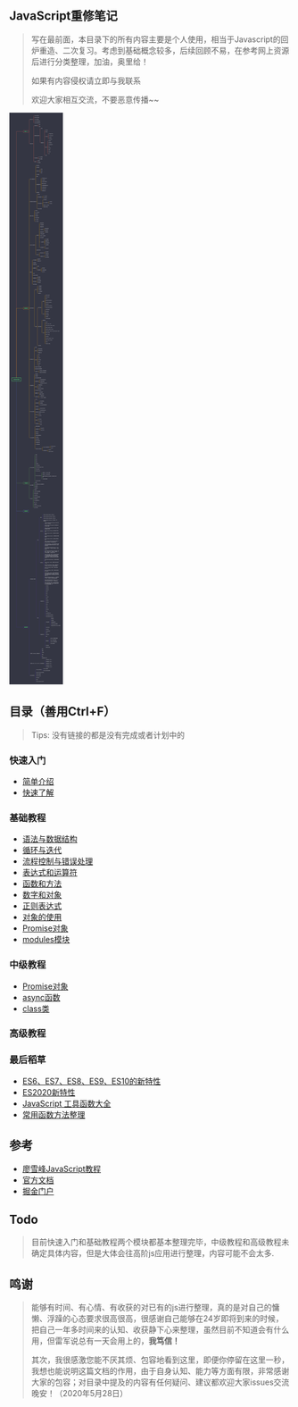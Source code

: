 ## JavaScript重修笔记

> 写在最前面，本目录下的所有内容主要是个人使用，相当于Javascript的回炉重造、二次复习。考虑到基础概念较多，后续回顾不易，在参考网上资源后进行分类整理，加油，奥里给！
>
> 如果有内容侵权请立即与我联系
>
> 欢迎大家相互交流，不要恶意传播~~

![](images/summary.png)



## 目录（善用Ctrl+F）

> Tips: 没有链接的都是没有完成或者计划中的

### 快速入门

- [简单介绍](https://github.com/mmdapl/article-notes/blob/master/javascript/快速入门/javascript简单介绍.md)
- [快速了解](https://github.com/mmdapl/article-notes/blob/master/javascript/快速入门/javascript快速入门.md)

### 基础教程


- [语法与数据结构](https://github.com/mmdapl/article-notes/blob/master/javascript/基础教程/javascript语法与数据结构.md)
- [循环与迭代](https://github.com/mmdapl/article-notes/blob/master/javascript/基础教程/javascript循环与迭代.md)
- [流程控制与错误处理](https://github.com/mmdapl/article-notes/blob/master/javascript/基础教程/javascript流程控制与错误处理.md)
- [表达式和运算符](https://github.com/mmdapl/article-notes/blob/master/javascript/基础教程/javascript表达式和运算符.md)
- [函数和方法](https://github.com/mmdapl/article-notes/blob/master/javascript/基础教程/javascript函数.md)
- [数字和对象](基础教程/javascript数字和日期.md)
- [正则表达式](基础教程/javascript正则表达式.md)
- [对象的使用](基础教程/javascript对象的使用.md)
- [Promise对象](基础教程/promise对象的使用.md)
- [modules模块](基础教程/modules模块.md)

### 中级教程

- [Promise对象](中级教程/promise对象.md)
- [async函数](中级教程/async函数.md)
- [class类](中级教程/class类.md)

### 高级教程



### 最后稻草

- [ES6、ES7、ES8、ES9、ES10的新特性](最后稻草/ES6、ES7、ES8、ES9、ES10的新特性.md)
- [ES2020新特性](最后稻草/ES2020新特性.md)
- [JavaScript 工具函数大全](最后稻草/JavaScript工具函数大全.md)
- [常用函数方法整理](最后稻草/常用函数方法整理.md)

## 参考

- [廖雪峰JavaScript教程](https://www.liaoxuefeng.com/category/895882450960192)
- [官方文档](https://developer.mozilla.org/zh-CN/docs/Web/JavaScript/Guide/Loops_and_iteration#while_%E8%AF%AD%E5%8F%A5)
- [掘金门户](https://juejin.im/)

## Todo

> 目前快速入门和基础教程两个模块都基本整理完毕，中级教程和高级教程未确定具体内容，但是大体会往高阶js应用进行整理，内容可能不会太多.

## 鸣谢

>  能够有时间、有心情、有收获的对已有的js进行整理，真的是对自己的慵懒、浮躁的心态要求很高很高，很感谢自己能够在24岁即将到来的时候，把自己一年多时间来的认知、收获静下心来整理，虽然目前不知道会有什么用，但雷军说总有一天会用上的，**我笃信！**
>
> 其次，我很感激您能不厌其烦、包容地看到这里，即便你停留在这里一秒，我想也能说明这篇文档的作用，由于自身认知、能力等方面有限，非常感谢大家的包容；对目录中提及的内容有任何疑问、建议都欢迎大家issues交流   晚安！（2020年5月28日）